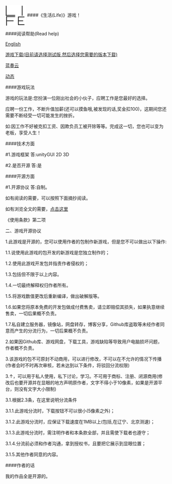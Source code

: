<img src="资源组/logo64.png" align="center">
####《生活(Life)》游戏！

####阅读帮助(Read help)

[English](README-EN.md)

[游戏下载(目前请选择测试版,然后选择您需要的版本下载)](游戏下载)

[蓝奏云](https://lanzoui.com)

[动态](新闻及动态)

####游戏玩法

游戏的玩法是:您扮演一位刚出社会的小伙子，应聘工作是您最好的选择。

应聘一份工作，不断升值加薪(还可以摸鱼哦,被发现的话,奖金扣100)，这期间您还需要不断经受一切可能发生的挫折。

如:因工作不好被克扣工资、因欺负员工被开除等等。完成这一切，您也可以变为老板，享受人生！

####技术方面

#1.游戏框架 答:unityGUI 2D 3D

#2.是否开源 答:是

####开源方面

#1.开源协议 答:自制。

如有阅读的需要，可以按照下面摘抄阅读。

如有浏览全文的需要，[点击这里](其他/使用条款)

《使用条款》第二项

二、游戏开源协议

1.此游戏是开源的，您可以使用作者的包制作新游戏，但是您不可以做出以下操作:

1.1.说使用此游戏的包开发的新游戏是您独立制作的；

1.2.使用此游戏开发包并指责作者侵权的；

1.3.包括但不限于以上内容。

1.4.一切最终解释权归作者所有。

1.5.将游戏数值更改后重新编译，做出破解版等。

1.6.如果您将原本免费的开发包做成付费售卖，请立即赔偿其损失，如果执意继续售卖，一切后果概不负责。

1.7.私自建立服务器，镜像站，网盘转存，博客分享，Github库盗取等未经作者同意而产生的分流行为，一切后果概不负责。

2.如果因Github库、游戏网盘，下载工具，游戏缺陷等导致用户电脑损坏问题，作者概不负责。

3.该游戏的包不可原封不动商用，可以进行修改，不可以在不允许的情况下传播(作者会时不时再次审核，若未达到以下条件，将驳回分流权限)

3.↑，可以用于私人使用，私下讨论，学习。不可用于商标、注册、闭源商用(修改后也要开源并在显眼的地方声明原作者，文字不得小于10像素，如果是开源平台，则没有文字大小限制)

3.1.根据2.3条，在这里说明分流条件

3.1.1.此游戏分流时，下载按钮不可以很小(5像素之外)；

3.1.2.此游戏分流时，应保证下载速度在1MB以上(包括,在辽宁、北京测速)；

3.1.3.此游戏分流时，需注明作者和本条款全部，并且需使下载者也遵守；

3.1.4.分流前必须和作者沟通，拿到授权书，且要把它展示到显眼位置；

3.1.5.其他作者同意的内容。

####作者的话

我的作品全是开源的。

